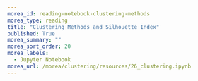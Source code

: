 ```yaml
---
morea_id: reading-notebook-clustering-methods
morea_type: reading
title: "Clustering Methods and Silhouette Index"
published: True
morea_summary: ""
morea_sort_order: 20
morea_labels: 
  - Jupyter Notebook
morea_url: /morea/clustering/resources/26_clustering.ipynb
---
```


